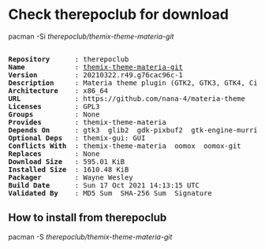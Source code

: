 # Check therepoclub for download

pacman -Si *therepoclub/themix-theme-materia-git*

<div class="highlight"><pre class="highlight"><text>
<b>Repository</b>      : therepoclub
<b>Name</b>            : <a href="../../x86_64/themix-theme-materia-git-20210322.r49.g76cac96c-1-x86_64.pkg.tar.zst">themix-theme-materia-git</a>
<b>Version</b>         : 20210322.r49.g76cac96c-1
<b>Description</b>     : Materia theme plugin (GTK2, GTK3, GTK4, Cinnamon, GNOME, Metacity, Unity, Xfwm) for Themix GUI designer. Have a hack for HiDPI in GTK2.
<b>Architecture</b>    : x86_64
<b>URL</b>             : https://github.com/nana-4/materia-theme
<b>Licenses</b>        : GPL3
<b>Groups</b>          : None
<b>Provides</b>        : themix-theme-materia
<b>Depends On</b>      : gtk3  glib2  gdk-pixbuf2  gtk-engine-murrine  gtk-engines  gnome-themes-extra  sassc  sed  findutils  grep  parallel  meson  optipng  inkscape
<b>Optional Deps</b>   : themix-gui: GUI
<b>Conflicts With</b>  : themix-theme-materia  oomox  oomox-git
<b>Replaces</b>        : None
<b>Download Size</b>   : 595.01 KiB
<b>Installed Size</b>  : 1610.48 KiB
<b>Packager</b>        : Wayne Wesley <wayne6324@gmail.com>
<b>Build Date</b>      : Sun 17 Oct 2021 14:13:15 UTC
<b>Validated By</b>    : MD5 Sum  SHA-256 Sum  Signature
</text></pre></div>

## How to install from therepoclub

pacman -S *therepoclub/themix-theme-materia-git*
